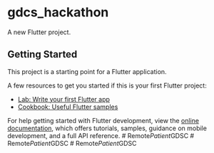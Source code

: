 # gdcs_hackathon

A new Flutter project.

## Getting Started

This project is a starting point for a Flutter application.

A few resources to get you started if this is your first Flutter project:

- [Lab: Write your first Flutter app](https://docs.flutter.dev/get-started/codelab)
- [Cookbook: Useful Flutter samples](https://docs.flutter.dev/cookbook)

For help getting started with Flutter development, view the
[online documentation](https://docs.flutter.dev/), which offers tutorials,
samples, guidance on mobile development, and a full API reference.
#   R e m o t e _ P a t i e n t _ G D S C  
 #   R e m o t e _ P a t i e n t _ G D S C  
 #   R e m o t e _ P a t i e n t _ G D S C  
 